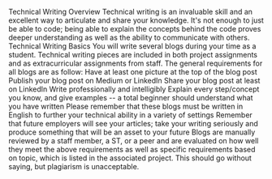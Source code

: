 Technical Writing Overview
Technical writing is an invaluable skill and an excellent way to articulate and share your knowledge. It's not enough to just be able to code; being able to explain the concepts behind the code proves deeper understanding as well as the ability to communicate with others.
Technical Writing Basics
You will write several blogs during your time as a student. Technical writing pieces are included in both project assignments and as extracurricular assignments from staff. 
The general requirements for all blogs are as follow:
Have at least one picture at the top of the blog post
Publish your blog post on Medium or LinkedIn
Share your blog post at least on LinkedIn
Write professionally and intelligibly
Explain every step/concept you know, and give examples -- a total beginner should understand what you have written
Please remember that these blogs must be written in English to further your technical ability in a variety of settings
Remember that future employers will see your articles; take your writing seriously and produce something that will be an asset to your future
Blogs are manually reviewed by a staff member, a ST, or a peer and are evaluated on how well they meet the above requirements as well as specific requirements based on topic, which is listed in the associated project.
This should go without saying, but plagiarism is unacceptable.